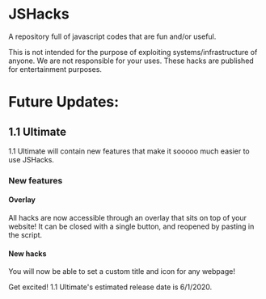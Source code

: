 # JSHacks
A repository full of javascript codes that are fun and/or useful.


This is not intended for the purpose of exploiting systems/infrastructure of anyone. We are not responsible for your uses. These hacks are published for entertainment purposes.

# Future Updates:

## 1.1 Ultimate

1.1 Ultimate will contain new features that make it sooooo much easier to use JSHacks.

### New features

#### Overlay 
All hacks are now accessible through an overlay that sits on top of your website! It can be closed with a single button, and reopened by pasting in the script.

#### New hacks
You will now be able to set a custom title and icon for any webpage!

Get excited! 1.1 Ultimate's estimated release date is 6/1/2020.
